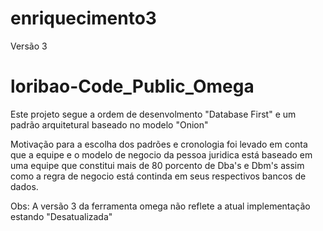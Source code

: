 # enriquecimento3
Versão 3
# loribao-Code_Public_Omega

Este projeto segue a ordem de desenvolmento "Database First" e um padrão arquitetural baseado no modelo "Onion"

Motivação para a escolha dos padrões e cronologia foi levado em conta que a equipe e o modelo de negocio da pessoa juridica está baseado em uma equipe que constitui mais de 80 porcento de Dba's e Dbm's assim como a regra de negocio está continda em seus respectivos bancos de dados.

Obs: A versão 3 da ferramenta omega não reflete a atual implementação 
estando "Desatualizada"
